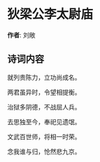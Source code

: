 # 狄梁公李太尉庙

**作者**: 刘敞

## 诗词内容

就列贵陈力，立功尚成名。

两君虽异时，令望相提衡。

治狱多阴德，不战屈人兵。

去思独至今，奉祀见遗氓。

文武百世师，将相一时荣。

念我谁与归，怆然悲九京。


